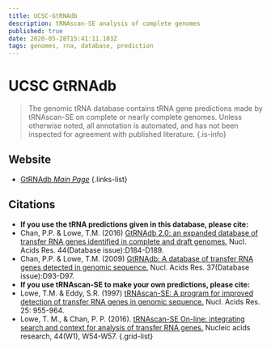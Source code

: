 ```yaml
---
title: UCSC-GtRNAdb
description: tRNAscan-SE analysis of complete genomes
published: true
date: 2020-05-28T15:41:11.103Z
tags: genomes, rna, database, prediction
---
```


# UCSC GtRNAdb

> The genomic tRNA database contains tRNA gene predictions made by tRNAscan-SE on complete or nearly complete genomes. Unless otherwise noted, all annotation is automated, and has not been inspected for agreement with published literature.
{.is-info}

 

## Website 

- [GtRNAdb *Main Page*](http://gtrnadb.ucsc.edu/)
 {.links-list}

## Citations

- **If you use the tRNA predictions given in this database, please cite:**
-	Chan, P.P. & Lowe, T.M. (2016) [GtRNAdb 2.0: an expanded database of transfer RNA genes identified in complete and draft genomes.](https://academic.oup.com/nar/article/44/D1/D184/2503100) Nucl. Acids Res. 44(Database issue):D184-D189.
-	Chan, P.P. & Lowe, T.M. (2009) [GtRNAdb: A database of transfer RNA genes detected in genomic sequence.](https://academic.oup.com/nar/article/37/suppl_1/D93/1010599) Nucl. Acids Res. 37(Database issue):D93-D97.
-	**If you use tRNAscan-SE to make your own predictions, please cite:**
-	Lowe, T.M. & Eddy, S.R. (1997) [tRNAscan-SE: A program for improved detection of transfer RNA genes in genomic sequence.](https://academic.oup.com/nar/article-abstract/25/5/955/5133591) Nucl. Acids Res. 25: 955-964.
-	Lowe, T. M., & Chan, P. P. (2016). [tRNAscan-SE On-line: integrating search and context for analysis of transfer RNA genes.](https://academic.oup.com/nar/article/44/W1/W54/2499377) Nucleic acids research, 44(W1), W54-W57.
{.grid-list}